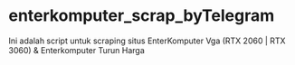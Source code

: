 # enterkomputer_scrap_byTelegram

Ini adalah script untuk scraping situs EnterKomputer Vga (RTX 2060 | RTX 3060) & Enterkomputer Turun Harga
